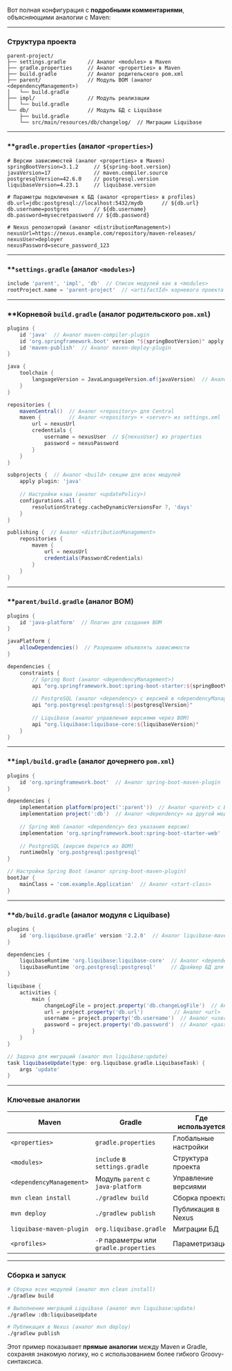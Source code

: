 Вот полная конфигурация с **подробными комментариями**, объясняющими аналогии с Maven:

---

### **Структура проекта**
```
parent-project/
├── settings.gradle       // Аналог <modules> в Maven
├── gradle.properties     // Аналог <properties> в Maven
├── build.gradle          // Аналог родительского pom.xml
├── parent/               // Модуль BOM (аналог <dependencyManagement>)
│   └── build.gradle
├── impl/                 // Модуль реализации
│   └── build.gradle
└── db/                   // Модуль БД с Liquibase
    ├── build.gradle
    └── src/main/resources/db/changelog/  // Миграции Liquibase
```

---

### **`gradle.properties` (аналог `<properties>`)
```properties
# Версии зависимостей (аналог <properties> в Maven)
springBootVersion=3.1.2     // ${spring-boot.version}
javaVersion=17              // maven.compiler.source
postgresqlVersion=42.6.0    // postgresql.version
liquibaseVersion=4.23.1     // liquibase.version

# Параметры подключения к БД (аналог <properties> в profiles)
db.url=jdbc:postgresql://localhost:5432/mydb      // ${db.url}
db.username=postgres        // ${db.username}
db.password=mysecretpassword // ${db.password}

# Nexus репозиторий (аналог <distributionManagement>)
nexusUrl=https://nexus.example.com/repository/maven-releases/
nexusUser=deployer
nexusPassword=secure_password_123
```

---

### **`settings.gradle` (аналог `<modules>`)
```groovy
include 'parent', 'impl', 'db'  // Список модулей как в <modules>
rootProject.name = 'parent-project'  // <artifactId> корневого проекта
```

---

### **Корневой `build.gradle` (аналог родительского `pom.xml`)
```groovy
plugins {
    id 'java'  // Аналог maven-compiler-plugin
    id 'org.springframework.boot' version "${springBootVersion}" apply false  // Аналог spring-boot-maven-plugin
    id 'maven-publish'  // Аналог maven-deploy-plugin
}

java {
    toolchain {
        languageVersion = JavaLanguageVersion.of(javaVersion)  // Аналог <maven.compiler.source>
    }
}

repositories {
    mavenCentral()  // Аналог <repository> для Central
    maven {         // Аналог <repository> + <server> из settings.xml
        url = nexusUrl
        credentials {
            username = nexusUser  // ${nexusUser} из properties
            password = nexusPassword
        }
    }
}

subprojects {  // Аналог <build> секции для всех модулей
    apply plugin: 'java'
    
    // Настройки кэша (аналог <updatePolicy>)
    configurations.all {
        resolutionStrategy.cacheDynamicVersionsFor 7, 'days'
    }
}

publishing {  // Аналог <distributionManagement>
    repositories {
        maven {
            url = nexusUrl
            credentials(PasswordCredentials)
        }
    }
}
```

---

### **`parent/build.gradle` (аналог BOM)
```groovy
plugins {
    id 'java-platform'  // Плагин для создания BOM
}

javaPlatform {
    allowDependencies()  // Разрешаем объявлять зависимости
}

dependencies {
    constraints {
        // Spring Boot (аналог <dependencyManagement>)
        api "org.springframework.boot:spring-boot-starter:${springBootVersion}"
        
        // PostgreSQL (аналог <dependency> с версией в <dependencyManagement>)
        api "org.postgresql:postgresql:${postgresqlVersion}"
        
        // Liquibase (аналог управления версиями через BOM)
        api "org.liquibase:liquibase-core:${liquibaseVersion}"
    }
}
```

---

### **`impl/build.gradle` (аналог дочернего `pom.xml`)
```groovy
plugins {
    id 'org.springframework.boot'  // Аналог spring-boot-maven-plugin
}

dependencies {
    implementation platform(project(':parent'))  // Аналог <parent> с BOM
    implementation project(':db')  // Аналог <dependency> на другой модуль
    
    // Spring Web (аналог <dependency> без указания версии)
    implementation 'org.springframework.boot:spring-boot-starter-web'
    
    // PostgreSQL (версия берется из BOM)
    runtimeOnly 'org.postgresql:postgresql'
}

// Настройки Spring Boot (аналог spring-boot-maven-plugin)
bootJar {
    mainClass = 'com.example.Application'  // Аналог <start-class>
}
```

---

### **`db/build.gradle` (аналог модуля с Liquibase)
```groovy
plugins {
    id 'org.liquibase.gradle' version '2.2.0'  // Аналог liquibase-maven-plugin
}

dependencies {
    liquibaseRuntime 'org.liquibase:liquibase-core'  // Аналог <dependency> для плагина
    liquibaseRuntime 'org.postgresql:postgresql'     // Драйвер БД для Liquibase
}

liquibase {
    activities {
        main {
            changeLogFile = project.property('db.changeLogFile')  // Аналог <changeLogFile>
            url = project.property('db.url')          // Аналог <url>
            username = project.property('db.username')  // Аналог <username>
            password = project.property('db.password')  // Аналог <password>
        }
    }
}

// Задача для миграций (аналог mvn liquibase:update)
task liquibaseUpdate(type: org.liquibase.gradle.LiquibaseTask) {
    args 'update'
}
```

---

### **Ключевые аналогии**
| **Maven**                          | **Gradle**                                      | **Где используется** |
|------------------------------------|------------------------------------------------|----------------------|
| `<properties>`                     | `gradle.properties`                            | Глобальные настройки |
| `<modules>`                        | `include` в `settings.gradle`                  | Структура проекта    |
| `<dependencyManagement>`           | Модуль `parent` с `java-platform`              | Управление версиями  |
| `mvn clean install`                | `./gradlew build`                              | Сборка проекта       |
| `mvn deploy`                       | `./gradlew publish`                            | Публикация в Nexus   |
| `liquibase-maven-plugin`           | `org.liquibase.gradle`                         | Миграции БД          |
| `<profiles>`                       | `-P` параметры или `gradle.properties`         | Параметризация       |

---

### **Сборка и запуск**
```bash
# Сборка всех модулей (аналог mvn clean install)
./gradlew build

# Выполнение миграций Liquibase (аналог mvn liquibase:update)
./gradlew :db:liquibaseUpdate

# Публикация в Nexus (аналог mvn deploy)
./gradlew publish
```

Этот пример показывает **прямые аналогии** между Maven и Gradle, сохраняя знакомую логику, но с использованием более гибкого Groovy-синтаксиса.
